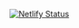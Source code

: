 [![Netlify Status](https://api.netlify.com/api/v1/badges/be10ecc7-82f7-445b-b2b0-a744943d4097/deploy-status)](https://app.netlify.com/sites/jovial-allen-6bd382/deploys)
